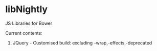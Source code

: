 libNightly
==========

JS Libraries for Bower

Current contents:

1) JQuery - Customised build: excluding -wrap,-effects,-deprecated 
